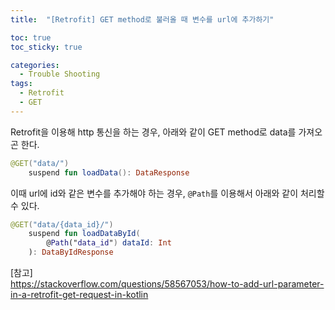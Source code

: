 ```yaml
---
title:  "[Retrofit] GET method로 불러올 때 변수를 url에 추가하기"

toc: true
toc_sticky: true

categories:
  - Trouble Shooting
tags:
  - Retrofit
  - GET
---
```


Retrofit을 이용해 http 통신을 하는 경우, 아래와 같이 GET method로 data를 가져오곤 한다.

```kotlin
@GET("data/")
    suspend fun loadData(): DataResponse
```

이때 url에 id와 같은 변수를 추가해야 하는 경우, ```@Path```를 이용해서 아래와 같이 처리할 수 있다.

```kotlin
@GET("data/{data_id}/")
    suspend fun loadDataById(
        @Path("data_id") dataId: Int
    ): DataByIdResponse
```

[참고]  
<https://stackoverflow.com/questions/58567053/how-to-add-url-parameter-in-a-retrofit-get-request-in-kotlin>

